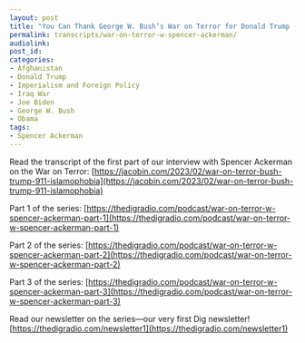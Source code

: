 ```yaml
---
layout: post
title: "You Can Thank George W. Bush’s War on Terror for Donald Trump (with Spencer Ackerman)"
permalink: transcripts/war-on-terror-w-spencer-ackerman/
audiolink: 
post_id:
categories:
- Afghanistan 
- Donald Trump
- Imperialism and Foreign Policy 
- Iraq War 
- Joe Biden
- George W. Bush
- Obama
tags: 
- Spencer Ackerman 
---
```

Read the transcript of the first part of our interview with Spencer Ackerman on the War on Terror:
[https://jacobin.com/2023/02/war-on-terror-bush-trump-911-islamophobia](https://jacobin.com/2023/02/war-on-terror-bush-trump-911-islamophobia)

Part 1 of the series:
[https://thedigradio.com/podcast/war-on-terror-w-spencer-ackerman-part-1](https://thedigradio.com/podcast/war-on-terror-w-spencer-ackerman-part-1)


Part 2 of the series:
[https://thedigradio.com/podcast/war-on-terror-w-spencer-ackerman-part-2](https://thedigradio.com/podcast/war-on-terror-w-spencer-ackerman-part-2)

Part 3 of the series:
[https://thedigradio.com/podcast/war-on-terror-w-spencer-ackerman-part-3](https://thedigradio.com/podcast/war-on-terror-w-spencer-ackerman-part-3)


Read our newsletter on the series—our very first Dig newsletter! 
[https://thedigradio.com/newsletter1](https://thedigradio.com/newsletter1)